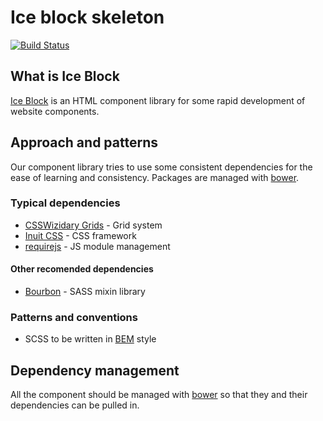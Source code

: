 Ice block skeleton
==================

[![Build Status](http://travis-ci.org/iceblocks/skeleton.svg)](http://travis-ci.org/iceblocks/skeleton)

## What is Ice Block

[Ice Block](http://github.com/iceblocks) is an HTML component library for some rapid development of website components.

## Approach and patterns

Our component library tries to use some consistent dependencies for the ease of learning and consistency. Packages are managed with [bower](http://bower.io).

### Typical dependencies

 - [CSSWizidary Grids](http://csswizardry.com/csswizardry-grids/) - Grid system
 - [Inuit CSS](http://inuitcss.com/) - CSS framework
 - [requirejs](http://requirejs.org/) - JS module management

#### Other recomended dependencies

 - [Bourbon](http://bourbon.io/) - SASS mixin library

### Patterns and conventions

 - SCSS to be written in [BEM](http://bem.info/) style

## Dependency management

All the component should be managed with [bower](http://bower.io) so that they and their dependencies can be pulled in.

